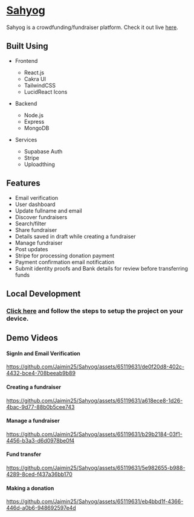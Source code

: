 # [Sahyog](https://sahyogweb.vercel.app)
Sahyog is a crowdfunding/fundraiser platform. 
Check it out live [here](https://sahyogweb.vercel.app).

## Built Using

- Frontend
  - React.js
  - Cakra UI
  - TailwindCSS
  - LucidReact Icons

- Backend
  - Node.js
  - Express
  - MongoDB

- Services
  - Supabase Auth
  - Stripe
  - Uploadthing

## Features

- Email verification
- User dashboard
- Update fullname and email
- Discover fundraisers
- Search/filter
- Share fundraiser
- Details saved in draft while creating a fundraiser
- Manage fundraiser
- Post updates
- Stripe for processing donation payment
- Payment confirmation email notification
- Submit identity proofs and Bank details for review before transferring funds

## Local Development

### [Click here](https://github.com/Jaimin25/ConvoNest/blob/main/DEVELOPERS.md) and follow the steps to setup the project on your device.

## Demo Videos

#### SignIn and Email Verification 
https://github.com/Jaimin25/Sahyog/assets/65119631/de0f20d8-402c-4432-bce4-708beeab9b89

#### Creating a fundraiser
https://github.com/Jaimin25/Sahyog/assets/65119631/a618ece8-1d26-4bac-9d77-88b0b5cee743

#### Manage a fundraiser 
https://github.com/Jaimin25/Sahyog/assets/65119631/b29b2184-03f1-4456-b3a3-d6d0978be0f4

#### Fund transfer
https://github.com/Jaimin25/Sahyog/assets/65119631/5e982655-b988-4289-8ced-f437a36bb170

#### Making a donation
https://github.com/Jaimin25/Sahyog/assets/65119631/eb4bbd1f-4366-446d-a0b6-948692597e4d


